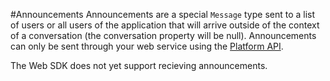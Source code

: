 #Announcements
Announcements are a special `Message` type sent to a list of users or all users of the application that will arrive outside of the context of a conversation (the conversation property will be null). Announcements can only be sent through your web service using the [Platform API](https://developer.layer.com/docs/platform).

The Web SDK does not yet support recieving announcements.
